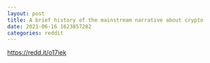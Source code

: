 ```yaml
--- 
layout: post 
title: A brief history of the mainstream narrative about crypto 
date: 2021-06-16 1623857282 
categories: reddit 
--- 
```

https://redd.it/o17iek